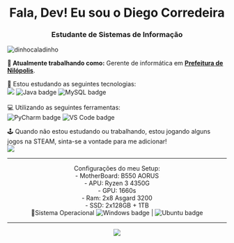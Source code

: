 
<h1 align="center">Fala, Dev! Eu sou o Diego Corredeira</h1>
<h3 align="center">Estudante de Sistemas de Informação</h3>

<p align="left"> <img src="https://komarev.com/ghpvc/?username=diegocorredeira" alt="dinhocaladinho" /> </p>

**💼 Atualmente trabalhando como:** Gerente de informática em <a href="https://nilopolis.rj.gov.br/" target="_blank"><b>Prefeitura de Nilópolis</b></a>.

📝 Estou estudando as seguintes tecnologias: <br>
<img src="https://img.shields.io/badge/Python-FFD43B?style=for-the-badge&logo=python&logoColor=blue" /> <img src="https://img.shields.io/badge/Java-007396?style=for-the-badge&logo=java&logoColor=white" alt="Java badge"/> <img src="https://img.shields.io/badge/MySQL-4479A1?style=for-the-badge&logo=mysql&logoColor=white" alt="MySQL badge"/> <br><br>
💻 Utilizando as seguintes ferramentas: <br>
<img src="https://img.shields.io/badge/PyCharm-143?style=for-the-badge&logo=pycharm&logoColor=black" alt="PyCharm badge"/> <img src="https://img.shields.io/badge/VS_Code-007ACC?style=for-the-badge&logo=visual-studio-code&logoColor=white" alt="VS Code badge"/>

🕹️ Quando não estou estudando ou trabalhando, estou jogando alguns jogos na STEAM, sinta-se a vontade para me adicionar!<br> <a align="center" href="https://steamcommunity.com/id/Batmanvermelho/" target="_blank"><img src="https://img.shields.io/badge/Steam-000000?style=for-the-badge&logo=steam&logoColor=white"></a>

</p>

<hr />
<p align="center">Configurações do meu Setup:
  <br>
  - MotherBoard: B550 AORUS 
  <br>
  - APU: Ryzen 3 4350G
   <br>
  - GPU: 1660s
   <br>
  - Ram: 2x8 Asgard 3200
   <br>
  - SSD: 2x128GB + 1TB
   <br>
  📇Sistema Operacional 
<img src="https://img.shields.io/badge/Windows-0078D6?style=for-the-badge&logo=windows&logoColor=white" alt="Windows badge"/> | <img src="https://img.shields.io/badge/Ubuntu-E95420?style=for-the-badge&logo=ubuntu&logoColor=white" alt="Ubuntu badge"/>
  </p>

<hr />

<p align="center">
<a href="https://git.io/streak-stats"><img src="https://github-readme-streak-stats.herokuapp.com?user=DiegoCorredeira&theme=Javascript-dark&hide_border=true&locale=pt_BR&date_format=j%2Fn%5B%2FY%5D"/></a>
</p>

